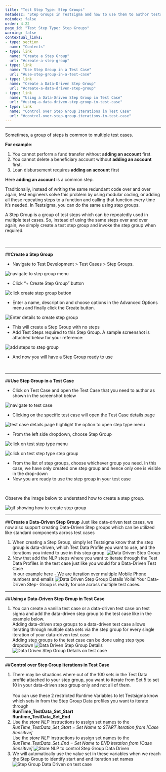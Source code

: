```yaml
---
title: "Test Step Type: Step Groups"
metadesc: "Step Groups in Testsigma and how to use them to author tests at a faster pace"
noindex: false
order: 4.22
page_id: "Test Step Type: Step Groups"
warning: false
contextual_links:
- type: section
  name: "Contents"
- type: link
  name: "Create a Step Group"
  url: "#create-a-step-group"
- type: link
  name: "Use Step Group in a Test Case"
  url: "#use-step-group-in-a-test-case"
- type: link
  name: "Create a Data-Driven Step Group"
  url: "#create-a-data-driven-step-group"
- type: link
  name: "Using a Data-Driven Step Group in Test Case"
  url: "#using-a-data-driven-step-group-in-test-case"
- type: link
  name: "Control over Step Group Iterations in Test Case"
  url: "#control-over-step-group-iterations-in-test-case"
---
```


---

Sometimes, a group of steps is common to multiple test cases. 

**For example**:
 1. You cannot perform a fund transfer without **adding an account** first. 
 2. You cannot delete a beneficiary account without **adding an account** first. 
 3. Loan disbursement requires **adding an account** first

 Here **adding an account** is a common step.

Traditionally, instead of writing the same redundant code over and over again, test engineers solve this problem by using modular coding, or adding all these repeating steps to a function and calling that function every time it’s needed. In Testsigma, you can do the same using step groups. 

A Step Group is a group of test steps which can be repeatedly used in multiple test cases. So, instead of using the same steps over and over again, we simply create a test step group and invoke the step group when required.

&emsp;

---
##**Create a Step Group**

 * Navigate to Test Development > Test Cases > Step Groups.

![navigate to step group menu](https://docs.testsigma.com/images/step-group/navigate-to-step-group-menu.png)

 * Click “+ Create Step Group” button
  
![ click create step group button](
https://docs.testsigma.com/images/step-group/click-create-step-group-button.png)

 * Enter a name, description and choose options in the Advanced Options menu and finally click the Create button.

![Enter details to create step group](https://docs.testsigma.com/images/step-group/enter-details-and-create-step-group.png)

 * This will create a Step Group with no steps
 * Add Test Steps required to this Step Group. A sample screenshot is attached below for your reference: 

![add steps to step group](https://docs.testsigma.com/images/step-group/add-steps-to-step-group.png)

 * And now you will have a Step Group ready to use

&emsp;

---
##**Use Step Group in a Test Case**

 * Click on Test Case and open the Test Case that you need to author as shown in the screenshot below

![navigate to test case](https://s3.amazonaws.com/static-docs.testsigma.com/new_images/test-cases/step-types/step-group/navigate-to-test-case.png)

 * Clicking on the specific test case will open the Test Case details page
  
![test case details page highlight the option to open step type menu](https://docs.testsigma.com/images/step-group/test-case-details-page-to-open-step-type-menu.png)

 * From the left side dropdown, choose Step Group

![click on test step type menu](
https://docs.testsigma.com/images/step-group/click-on-test-step-type-menu.png)

![click on test step type step group](https://docs.testsigma.com/images/step-group/click-on-test-step-type-step-group.png)

 * From the list of step groups, choose whichever group you need. In this case, we have only created one step group and hence only one is visible in the drop-down
 * Now you are ready to use the step group in your test case

&emsp;

Observe the image below to understand how to create a step group.

![ gif showing how to create step group](https://s3.amazonaws.com/static-docs.testsigma.com/new_images/test-cases/step-types/step-group/gif-create-step-group.gif)



---
##**Create a Data-Driven Step Group**
Just like data-driven test cases, we now also support creating Data-Driven Step groups which can be utilized like standard components across test cases 

  1. When creating a Step Group, simply let Testsigma know that the step group is data-driven, which Test Data Profile you want to use, and the iterations you intend to use in this step group.
     ![Data Driven Step Group](https://docs.testsigma.com/images/step-group/step-group-data-driven.png)
  2. Now that add the NLP steps where you want to iterate through the Test Data Profiles in the test case just like you would for a Data-Driven Test Case
     <br/>In our example here - We are iteration over multiple Mobile Phone numbers and emails
     ![Data Driven Step Group Details](https://docs.testsigma.com/images/step-group/step-group-details.png)
     Voila! Your Data-Driven Step- Group is ready for use across multiple test cases.


---
##**Using a Data-Driven Step Group in Test Case**
  1. You can create a vanilla test case or a data-driven test case on test sigma and add the data-driven step group to the test case like in the example below.
     <br/>
     Adding data-driven step groups to a data-driven test case allows iterating through multiple data sets via the step group for every single iteration of your data-driven test case 
     <br/>
     Adding step groups to the test case can be done using step type dropdown
     ![Data Driven Step Group Details](https://docs.testsigma.com/images/step-group/step-group-as-step-on-test-case.png)
     ![Data Driven Step Group Details on test case](https://docs.testsigma.com/images/step-group/step-group-on-test-case.png)


---
##**Control over Step Group Iterations in Test Case**
  1. There may be situations where out of the 100 sets in the Test Data profile attached to your step group, you want to iterate from Set 5 to set 10 in your data-driven step group only and not all of them.
     <br/><br/>
     You can use these 2 restricted Runtime Variables to let Testsigma know which sets in from the Step Group Data profiles you want to iterate through
     <br/>
     **RunTime_TestData_Set_Start**<br/>
     **Runtime_TestData_Set_End**
  2. Use the *store NLP* instructions to assign set names to the _RunTime_TestData_Set_Start = Set Name to START iteration from [Case Sensitive]_
     <br/>Use the *store NLP* instructions to assign set names to the _RunTime_TestData_Set_End = Set Name to END iteration from [Case Sensitive]_
     ![Store NLP to control Step Group Data Driven](https://docs.testsigma.com/images/step-group/step-group-store-run-time-data.png)
  3. We will automatically use the value set in these variables when we reach the Step Group to identify start and end iteration set names
     ![Step Group Data Driven on test case](https://docs.testsigma.com/images/step-group/step-group-on-test-case-part2.png)
     




